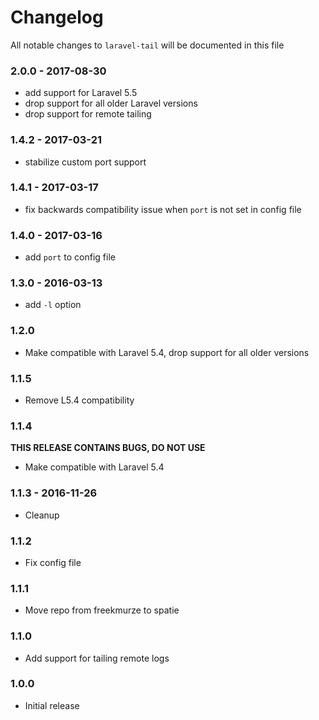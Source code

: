 # Changelog

All notable changes to `laravel-tail` will be documented in this file

### 2.0.0 - 2017-08-30

- add support for Laravel 5.5
- drop support for all older Laravel versions
- drop support for remote tailing

### 1.4.2 - 2017-03-21

- stabilize custom port support

### 1.4.1 - 2017-03-17
- fix backwards compatibility issue when `port` is not set in config file

### 1.4.0 - 2017-03-16
- add `port` to config file

### 1.3.0 - 2016-03-13
- add `-l` option

### 1.2.0
- Make compatible with Laravel 5.4, drop support for all older versions

### 1.1.5
- Remove L5.4 compatibility

### 1.1.4
**THIS RELEASE CONTAINS BUGS, DO NOT USE**

- Make compatible with Laravel 5.4

### 1.1.3 - 2016-11-26
- Cleanup

### 1.1.2
- Fix config file

### 1.1.1
- Move repo from freekmurze to spatie

### 1.1.0
- Add support for tailing remote logs

### 1.0.0
- Initial release
